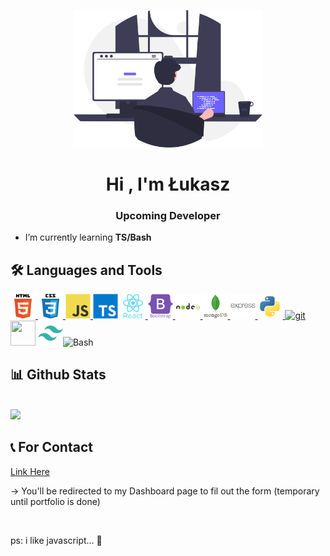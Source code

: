 <p align="center">
 <a href="#"><img  width="60%" height="auto" src="programmer.svg" height="175px"/></a>
</p>
<h1 align="center">Hi , I'm Łukasz</h1>
<h3 align="center">Upcoming Developer</h3>



-  I’m currently learning **TS/Bash**


<p align="left">
</p>

## 🛠 Languages and Tools
<p align="left"> 

<a href="https://www.w3.org/html/" target="_blank" rel="noreferrer"> <img src="https://raw.githubusercontent.com/devicons/devicon/master/icons/html5/html5-original-wordmark.svg" alt="html5" width="40" height="40"/> </a><a href="https://www.w3schools.com/css/" target="_blank" rel="noreferrer"> <img src="https://raw.githubusercontent.com/devicons/devicon/master/icons/css3/css3-original-wordmark.svg" alt="css3" width="40" height="40"/> </a><a href="https://developer.mozilla.org/en-US/docs/Web/JavaScript" target="_blank" rel="noreferrer"> <img src="https://raw.githubusercontent.com/devicons/devicon/master/icons/javascript/javascript-original.svg" alt="javascript" width="40" height="40"/> </a><img src="https://github.com/devicons/devicon/blob/master/icons/typescript/typescript-original.svg" title="Typescript" alt="Typrscript" width="40" height="40"/>  <a href="https://reactjs.org/" target="_blank" rel="noreferrer"> <img src="https://raw.githubusercontent.com/devicons/devicon/master/icons/react/react-original-wordmark.svg" alt="react" width="40" height="40"/> </a> <a href="https://getbootstrap.com" target="_blank" rel="noreferrer"> <img src="https://raw.githubusercontent.com/devicons/devicon/master/icons/bootstrap/bootstrap-plain-wordmark.svg" alt="bootstrap" width="40" height="40"/> </a><a href="https://nodejs.org" target="_blank" rel="noreferrer"> <img src="https://raw.githubusercontent.com/devicons/devicon/master/icons/nodejs/nodejs-original-wordmark.svg" alt="nodejs" width="40" height="40"/> </a> <a href="https://www.mongodb.com/" target="_blank" rel="noreferrer"> <img src="https://raw.githubusercontent.com/devicons/devicon/master/icons/mongodb/mongodb-original-wordmark.svg" alt="mongodb" width="40" height="40"/> </a><a href="https://expressjs.com" target="_blank" rel="noreferrer"> <img src="https://raw.githubusercontent.com/devicons/devicon/master/icons/express/express-original-wordmark.svg" alt="express" width="40" height="40"/> </a> <a href="https://www.python.org" target="_blank" rel="noreferrer"> <img src="https://raw.githubusercontent.com/devicons/devicon/master/icons/python/python-original.svg" alt="python" width="40" height="40"/> </a> <a href="https://git-scm.com/" target="_blank" rel="noreferrer"> <img src="https://www.vectorlogo.zone/logos/git-scm/git-scm-icon.svg" alt="git" width="40" height="40"/> </a>
 <a href="https://ejs.co/"><img src="https://progsoft.net/images/ejs-icon-bccf3f017751a71ee75c69021ee1020fc0d9067e.jpg" width="40" height="40"></a>  <img src="https://github.com/devicons/devicon/blob/master/icons/tailwindcss/tailwindcss-plain.svg" title="Tailwind" alt="Tailwind" width="40" height="40"/><img src="https://encrypted-tbn0.gstatic.com/images?q=tbn:ANd9GcQmVHxDxpFx6R4N6v5Z2SCRkUzqVlFRKmak3BwW67Y45raKeMS5OEGi74xkwOceRRf52Qc&usqp=CAU" title="Bash" alt="Bash" width="40" height="40"/>

 </p>

 ## 📊 Github Stats

  <br/>
    <a href="https://github.com/ThatLukaszGuy/github-readme-stats"><img alt=" " src="https://github-readme-stats.vercel.app/api?username=ThatLukaszGuy&show_icons=true&count_private=true&theme=react&hide_border=true&bg_color=0D1117" /></a>

 ## 📞 For Contact
<a href="https://dashboard-app-nine-snowy.vercel.app/contact" target="_blank" rel="noreferrer" alt="link" >Link Here</a><p>-> You'll be redirected to my Dashboard page to fil out the form (temporary until portfolio is done)</p>
<br/>
<p align="left">ps: i like javascript... 🍉</p>
